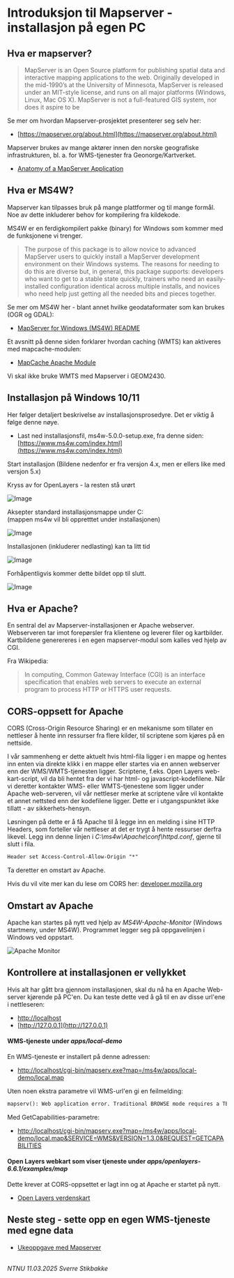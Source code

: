 # Introduksjon til Mapserver - installasjon på egen PC


## Hva er mapserver?

> MapServer is an Open Source platform for publishing spatial data and interactive mapping applications to the web. Originally developed in the mid-1990’s at the University of Minnesota, MapServer is released under an MIT-style license, and runs on all major platforms (Windows, Linux, Mac OS X). MapServer is not a full-featured GIS system, nor does it aspire to be

Se mer om hvordan Mapserver-prosjektet presenterer seg selv her: 

- [https://mapserver.org/about.html](https://mapserver.org/about.html)

Mapserver brukes av mange aktører innen den norske geografiske infrastrukturen, bl. a. for WMS-tjenester fra Geonorge/Kartverket.

- [Anatomy of a MapServer Application](https://mapserver.org/introduction.html#anatomy-of-a-mapserver-application)


## Hva er MS4W?

Mapserver kan tilpasses bruk på mange plattformer og til mange formål. Noe av dette inkluderer behov for kompilering fra kildekode.

MS4W er en ferdigkompilert pakke (binary) for Windows som kommer med de funksjonene vi trenger. 

> The purpose of this package is to allow novice to advanced MapServer users to quickly install a MapServer development environment on their Windows systems. The reasons for needing to do this are diverse but, in general, this package supports: developers who want to get to a stable state quickly, trainers who need an easily-installed configuration identical across multiple installs, and novices who need help just getting all the needed bits and pieces together.

Se mer om MS4W her - blant annet hvilke geodataformater som kan brukes (OGR og GDAL): 

- [MapServer for Windows (MS4W) README](https://www.ms4w.com/README_INSTALL.html)

Et avsnitt på denne siden forklarer hvordan caching (WMTS) kan aktiveres med mapcache-modulen:

- [MapCache Apache Module](https://www.ms4w.com/README_INSTALL.html#mapcache-apache-module)

Vi skal ikke bruke WMTS med Mapserver i GEOM2430.


## Installasjon på Windows 10/11

Her følger detaljert beskrivelse av installasjonsprosedyre. Det er viktig å følge denne nøye.

- Last ned installasjonsfil, ms4w-5.0.0-setup.exe, fra denne siden: [https://www.ms4w.com/index.html](https://www.ms4w.com/index.html)

Start installasjon
(Bildene nedenfor er fra versjon 4.x, men er ellers like med versjon 5.x)

Kryss av for OpenLayers - la resten stå urørt

![Image](img/ms4w/ms4w-ol.png)

Aksepter standard installasjonsmappe under C:\
(mappen ms4w vil bli oppretttet under installasjonen)

![Image](img/ms4w/ms4w-install_location.png)

Installasjonen (inkluderer nedlasting) kan ta litt tid

![Image](img/ms4w/ms4w-download.png)

Forhåpentligvis kommer dette bildet opp til slutt.

![Image](img/ms4w/ms4w-install_complete.png)

## Hva er Apache?

En sentral del av Mapserver-installasjonen er Apache webserver. Webserveren tar imot forepørsler fra klientene og leverer filer og kartbilder. Kartbildene generereres i en egen mapserver-modul som kalles ved hjelp av CGI. 

Fra Wikipedia:

> In computing, Common Gateway Interface (CGI) is an interface specification that enables web servers to execute an external program to process HTTP or HTTPS user requests. 


## CORS-oppsett for Apache

CORS (Cross-Origin Resource Sharing) er en mekanisme som tillater en nettleser å hente inn ressurser fra flere kilder, til scriptene som kjøres på en nettside.

I vår sammenheng er dette aktuelt hvis html-fila ligger i en mappe og hentes inn enten via direkte klikk i en mappe eller startes via en annen webserver enn der WMS/WMTS-tjenesten ligger. Scriptene, f.eks. Open Layers web-kart-script, vil da bli hentet fra der vi har html- og javascript-kodefilene. Når vi deretter kontakter WMS- eller WMTS-tjenestene som ligger under Apache web-serveren, vil vår nettleser merke at scriptene våre vil kontakte et annet nettsted enn der kodefilene ligger. Dette er i utgangspunktet ikke tillatt - av sikkerhets-hensyn. 

Løsningen på dette er å få Apache til å legge inn en melding i sine HTTP Headers, som forteller vår nettleser at det er trygt å hente ressurser derfra likevel.
Legg inn denne linjen i _C:\ms4w\Apache\conf\httpd.conf_, gjerne til slutt i fila.

```html
Header set Access-Control-Allow-Origin "*"
```
Ta deretter en omstart av Apache.

Hvis du vil vite mer kan du lese om CORS her: [developer.mozilla.org](https://developer.mozilla.org/en-US/docs/Web/HTTP/CORS)


## Omstart av Apache

Apache kan startes på nytt ved hjelp av _MS4W-Apache-Monitor_ (Windows startmeny, under MS4W). Programmet legger seg på oppgavelinjen i Windows ved oppstart.

![Apache Monitor](img/ms4w/apache-monitor.png)


## Kontrollere at installasjonen er vellykket

Hvis alt har gått bra gjennom installasjonen, skal du nå ha en Apache Web-server kjørende på PC'en. Du kan teste dette ved å gå til en av disse url'ene i nettleseren:

- [http://localhost](http://localhost)
- [http://127.0.0.1](http://127.0.0.1)


#### WMS-tjeneste under _apps/local-demo_

En WMS-tjeneste er installert på denne adressen:
- [http://localhost/cgi-bin/mapserv.exe?map=/ms4w/apps/local-demo/local.map](http://localhost/cgi-bin/mapserv.exe?map=/ms4w/apps/local-demo/local.map)

Uten noen ekstra parametre vil WMS-url'en gi en feilmelding:

```HTML
mapserv(): Web application error. Traditional BROWSE mode requires a TEMPLATE in the WEB section, but none was provided. 
```

Med GetCapabilities-parametre:
- [http://localhost/cgi-bin/mapserv.exe?map=/ms4w/apps/local-demo/local.map&SERVICE=WMS&VERSION=1.3.0&REQUEST=GETCAPABILITIES](http://localhost/cgi-bin/mapserv.exe?map=/ms4w/apps/local-demo/local.map&SERVICE=WMS&VERSION=1.3.0&REQUEST=GETCAPABILITIES)


#### Open Layers webkart som viser tjeneste under _apps/openlayers-6.6.1/examples/map_

Dette krever at CORS-oppsettet er lagt inn og at Apache er startet på nytt.

- [Open Layers verdenskart](http://localhost/openlayers/examples/mapserver-wms.html)


## Neste steg - sette opp en egen WMS-tjeneste med egne data

- [Ukeoppgave med Mapserver](mapserver-ukeoppgave.md)

\
_NTNU 11.03.2025 Sverre Stikbakke_